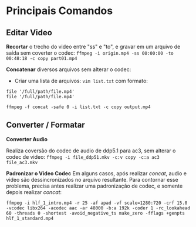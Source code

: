 # Principais Comandos

## Editar Video


**Recortar** o trecho do video entre "ss" e "to", e gravar em um arquivo de saída sem coverter o codec: `ffmpeg -i origin.mp4 -ss 00:00:00 -to 00:48:18 -c copy part01.mp4`

**Concatenar** diversos arquivos sem alterar o codec:

* Criar uma lista de arquivos: `vim list.txt`
com formato:
```
file '/full/path/file.mp4'
file '/full/path/file.mp4'

```

`ffmpeg -f concat -safe 0 -i list.txt -c copy output.mp4`

## Converter / Formatar

**Converter Audio**

Realiza coversão do codec de audio de ddp5.1 para ac3, sem alterar o codec de video:
`ffmpeg -i file_ddp51.mkv -c:v copy -c:a ac3 file_ac3.mkv`

**Padronizar o Video Codec**
Em alguns casos, após realizar _concat_, audio e video são dessincronizados no arquivo resultante. Para contornar esse problema, precisa antes realizar uma padronização de codec, e somente depois realizar _concat_:

`ffmpeg -i hlf_1_intro.mp4 -r 25 -af apad -vf scale=1280:720 -crf 15.0 -vcodec libx264 -acodec aac -ar 48000 -b:a 192k -coder 1 -rc_lookahead 60 -threads 0 -shortest -avoid_negative_ts make_zero -fflags +genpts hlf_1_standard.mp4`